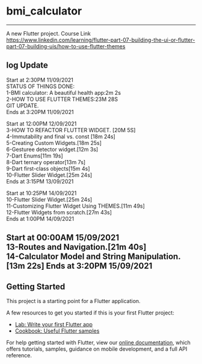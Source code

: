 # bmi_calculator
--------------------------
A new Flutter project.
Course Link https://www.linkedin.com/learning/flutter-part-07-building-the-ui-or-flutter-part-07-building-uis/how-to-use-flutter-themes

log Update
--------------------------
Start at 2:30PM 11/09/2021  
STATUS OF THINGS DONE:  
1-BMI calculator: A beautiful health app:2m 2s  
2-HOW TO USE FLUTTER THEMES:23M 28S  
GIT UPDATE.  
Ends at 3:20PM 11/09/2021

Start at 12:00PM 12/09/2021  
3-HOW TO REFACTOR FLUTTER WIDGET. [20M 5S]  
4-Immutability and final vs. const [18m 24s]  
5-Creating Custom Widgets.[18m 25s]  
6-Gesturee detector widget.[12m 3s]  
7-Dart Enums[11m 19s]  
8-Dart ternary operator[13m 7s]  
9-Dart first-class objects[15m 4s]  
10-Flutter Slider Widget.[25m 24s]  
Ends at 3:15PM 13/09/2021
  
Start at 10:25PM 14/09/2021  
10-Flutter Slider Widget.[25m 24s]  
11-Customizing Flutter Widget Using THEMES.[11m 49s]  
12-Flutter Widgets from scratch.[27m 43s]  
Ends at 1:00PM 14/09/2021  

Start at 00:00AM 15/09/2021  
13-Routes and Navigation.[21m 40s]  
14-Calculator Model and String Manipulation.[13m 22s]
Ends at 3:20PM 15/09/2021  
--------------------------
## Getting Started

This project is a starting point for a Flutter application.

A few resources to get you started if this is your first Flutter project:

- [Lab: Write your first Flutter app](https://flutter.dev/docs/get-started/codelab)
- [Cookbook: Useful Flutter samples](https://flutter.dev/docs/cookbook)

For help getting started with Flutter, view our
[online documentation](https://flutter.dev/docs), which offers tutorials,
samples, guidance on mobile development, and a full API reference.
